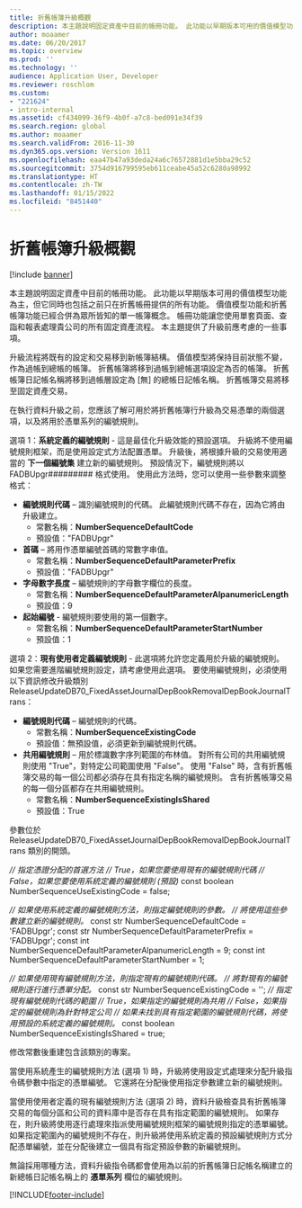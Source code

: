 ```yaml
---
title: 折舊帳簿升級概觀
description: 本主題說明固定資產中目前的帳冊功能。 此功能以早期版本可用的價值模型功能為主，但它同時也包括之前只在折舊帳冊提供的所有功能。
author: moaamer
ms.date: 06/20/2017
ms.topic: overview
ms.prod: ''
ms.technology: ''
audience: Application User, Developer
ms.reviewer: roschlom
ms.custom:
- "221624"
- intro-internal
ms.assetid: cf434099-36f9-4b0f-a7c8-bed091e34f39
ms.search.region: global
ms.author: moaamer
ms.search.validFrom: 2016-11-30
ms.dyn365.ops.version: Version 1611
ms.openlocfilehash: eaa47b47a93deda24a6c76572881d1e5bba29c52
ms.sourcegitcommit: 3754d916799595eb611ceabe45a52c6280a98992
ms.translationtype: HT
ms.contentlocale: zh-TW
ms.lasthandoff: 01/15/2022
ms.locfileid: "8451440"
---
```

# <a name="depreciation-book-upgrade-overview"></a>折舊帳簿升級概觀

[!include [banner](../includes/banner.md)]

本主題說明固定資產中目前的帳冊功能。 此功能以早期版本可用的價值模型功能為主，但它同時也包括之前只在折舊帳冊提供的所有功能。 價值模型功能和折舊帳簿功能已經合併為眾所皆知的單一帳簿概念。 帳冊功能讓您使用單套頁面、查詣和報表處理貴公司的所有固定資產流程。 本主題提供了升級前應考慮的一些事項。 

升級流程將既有的設定和交易移到新帳簿結構。 價值模型將保持目前狀態不變，作為過帳到總帳的帳簿。 折舊帳簿將移到過帳到總帳選項設定為否的帳簿。 折舊帳簿日記帳名稱將移到過帳層設定為 [無] 的總帳日記帳名稱。 折舊帳簿交易將移至固定資產交易。

在執行資料升級之前，您應該了解可用於將折舊帳簿行升級為交易憑單的兩個選項，以及將用於憑單系列的編號規則。

選項 1：**系統定義的編號規則** - 這是最佳化升級效能的預設選項。 升級將不使用編號規則框架，而是使用設定式方法配置憑單。 升級後，將根據升級的交易使用適當的 **下一個編號集** 建立新的編號規則。 預設情況下，編號規則將以 FADBUpgr\#\#\#\#\#\#\#\#\# 格式使用。 使用此方法時，您可以使用一些參數來調整格式：

-   **編號規則代碼** – 識別編號規則的代碼。 此編號規則代碼不存在，因為它將由升級建立。
    -   常數名稱：**NumberSequenceDefaultCode**
    -   預設值："FADBUpgr"
-   **首碼** – 將用作憑單編號首碼的常數字串值。
    -   常數名稱：**NumberSequenceDefaultParameterPrefix**
    -   預設值："FADBUpgr"
-   **字母數字長度** – 編號規則的字母數字欄位的長度。
    -   常數名稱：**NumberSequenceDefaultParameterAlpanumericLength**
    -   預設值：9
-   **起始編號** - 編號規則要使用的第一個數字。
    -   常數名稱：**NumberSequenceDefaultParameterStartNumber**
    -   預設值：1

選項 2：**現有使用者定義編號規則** - 此選項將允許您定義用於升級的編號規則。 如果您需要進階編號規則設定，請考慮使用此選項。 要使用編號規則，必須使用以下資訊修改升級類別 ReleaseUpdateDB70\_FixedAssetJournalDepBookRemovalDepBookJournalTrans：

-   **編號規則代碼** – 編號規則的代碼。
    -   常數名稱：**NumberSequenceExistingCode**
    -   預設值：無預設值，必須更新到編號規則代碼。
-   **共用編號規則** – 用於標識數字序列範圍的布林值。 對所有公司的共用編號規則使用 "True"，對特定公司範圍使用 "False"。 使用 "False" 時，含有折舊帳簿交易的每一個公司都必須存在具有指定名稱的編號規則。 含有折舊帳簿交易的每一個分區都存在共用編號規則。
    -   常數名稱：**NumberSequenceExistingIsShared**
    -   預設值：True

參數位於 ReleaseUpdateDB70\_FixedAssetJournalDepBookRemovalDepBookJournalTrans 類別的開頭。 

*// 指定憑證分配的首選方法* 
 *// True，如果您要使用現有的編號規則代碼* 
 *// False，如果您要使用系統定義的編號規則 (預設)* const boolean NumberSequenceUseExistingCode = false;  

*// 如果使用系統定義的編號規則方法，則指定編號規則的參數。*
 *// 將使用這些參數建立新的編號規則。* const str NumberSequenceDefaultCode = 'FADBUpgr'; const str NumberSequenceDefaultParameterPrefix = 'FADBUpgr'; const int NumberSequenceDefaultParameterAlpanumericLength = 9; const int NumberSequenceDefaultParameterStartNumber = 1;   

*// 如果使用現有編號規則方法，則指定現有的編號規則代碼。* 
 *// 將對現有的編號規則逐行進行憑單分配。* const str NumberSequenceExistingCode = ''; *// 指定現有編號規則代碼的範圍* 
 *// True，如果指定的編號規則為共用* 
 *// False，如果指定的編號規則為針對特定公司* 
 *// 如果未找到具有指定範圍的編號規則代碼，將使用預設的系統定義的編號規則。* const boolean NumberSequenceExistingIsShared = true; 

修改常數後重建包含該類別的專案。 

當使用系統產生的編號規則方法 (選項 1) 時，升級將使用設定式處理來分配升級指令碼參數中指定的憑單編號。 它還將在分配後使用指定參數建立新的編號規則。 

當使用使用者定義的現有編號規則方法 (選項 2) 時，資料升級檢查具有折舊帳簿交易的每個分區和公司的資料庫中是否存在具有指定範圍的編號規則。 如果存在，則升級將使用逐行處理來指派使用編號規則框架的編號規則指定的憑單編號。 如果指定範圍內的編號規則不存在，則升級將使用系統定義的預設編號規則方式分配憑單編號，並在分配後建立一個具有指定預設參數的新編號規則。

無論採用哪種方法，資料升級指令碼都會使用為以前的折舊帳簿日記帳名稱建立的新總帳日記帳名稱上的 **憑單系列** 欄位的編號規則。





[!INCLUDE[footer-include](../../includes/footer-banner.md)]
